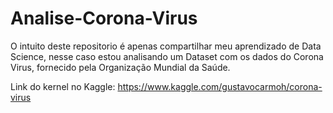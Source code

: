# Analise-Corona-Virus

O intuito deste repositorio é apenas compartilhar meu aprendizado de Data Science, nesse caso estou analisando um Dataset com os dados do Corona Virus, fornecido pela Organização Mundial da Saúde.

Link do kernel no Kaggle: https://www.kaggle.com/gustavocarmoh/corona-virus
